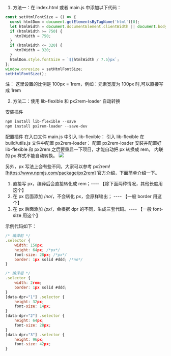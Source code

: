 1. 方法一：在 index.html 或者 main.js 中添加以下代码：
```js
const setHtmlFontSize = () => {
  const htmlDom = document.getElementsByTagName('html')[0];
  let htmlWidth = document.documentElement.clientWidth || document.body.clientWidth;
  if (htmlWidth >= 750) {
    htmlWidth = 750;
  }
  if (htmlWidth <= 320) {
    htmlWidth = 320;
  }
  htmlDom.style.fontSize = `${htmlWidth / 7.5}px`;
};
window.onresize = setHtmlFontSize;
setHtmlFontSize();
```
注： 这里设置的比例是 100px = 1rem，例如：元素宽度为 100px 时,可以直接写成 1rem

2. 方法二：使用 lib-flexible 和 px2rem-loader 自动转换

安装插件
```js
npm install lib-flexible --save
npm install px2rem-loader --save-dev
```
配置插件
在入口文件 main.js 中引入 lib-flexible：
引入 lib-flexible
在 build/utils.js 文件中配置 px2rem-loader：
配置 px2rem-loader
安装并配置好 lib-flexible 和 px2rem 之后要重启一下项目，才能自动把 px 转换成 rem。
内联的 px 样式不能自动转换。
![](http://pvt7l4h05.bkt.clouddn.com/2019-11-19-173312.png)

另外，px 写法上会有些不同，大家可以参考 px2rem![https://www.npmjs.com/package/px2rem] 官方介绍，下面简单介绍一下。
1. 直接写 px，编译后会直接转化成 rem；---- 【除下面两种情况，其他长度用这个】
2. 在 px 后面添加 /*no*/，不会转化 px，会原样输出； ---- 【一般 border 用这个】
3. 在 px 后面添加 /*px*/，会根据 dpr 的不同，生成三套代码。---- 【一般 font-size 用这个】

示例代码如下：
```js
/* 编译前 */
.selector {
    width: 150px;
    height: 64px; /*px*/
    font-size: 28px; /*px*/
    border: 1px solid #ddd; /*no*/
}

/* 编译后 */
.selector {
    width: 2rem;
    border: 1px solid #ddd;
}
[data-dpr="1"] .selector {
    height: 32px;
    font-size: 14px;
}
[data-dpr="2"] .selector {
    height: 64px;
    font-size: 28px;
}
[data-dpr="3"] .selector {
    height: 96px;
    font-size: 42px;
}
```